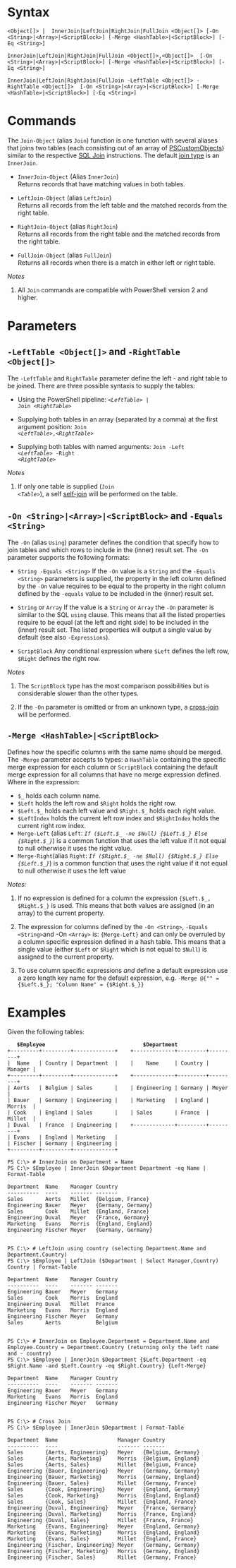 Syntax
======

`<Object[]> |  InnerJoin|LeftJoin|RightJoin|FullJoin <Object[]> [-On <String>|<Array>|<ScriptBlock>] [-Merge <HashTable>|<ScriptBlock>] [-Eq <String>]`

`InnerJoin|LeftJoin|RightJoin|FullJoin <Object[]>,<Object[]>  [-On <String>|<Array>|<ScriptBlock>] [-Merge <HashTable>|<ScriptBlock>] [-Eq <String>]`

`InnerJoin|LeftJoin|RightJoin|FullJoin -LeftTable <Object[]> -RightTable <Object[]>  [-On <String>|<Array>|<ScriptBlock>] [-Merge <HashTable>|<ScriptBlock>] [-Eq <String>]`

Commands
========

The `Join-Object` (alias `Join`) function is one function with several aliases that joins two tables (each consisting out of an array of [PSCustomObjects](https://msdn.microsoft.com/en-us/library/system.management.automation.pscustomobject(v=vs.85).aspx))  similar to the respective [SQL Join](http://www.sql-join.com/) instructions. The default [join type](http://www.sql-join.com/sql-join-types) is an `InnerJoin`.

 - `InnerJoin-Object` (Alias `InnerJoin`)  
Returns records that have matching values in both tables.

 - `LeftJoin-Object` (alias `LeftJoin`)  
Returns all records from the left table and the matched records from the right table.

 - `RightJoin-Object` (alias `RightJoin`)  
Returns all records from the right table and the matched records from the right table.

 - `FullJoin-Object` (alias `FullJoin`)  
Returns all records when there is a match in either left or right table.

*Notes*

 1. All `Join` commands are compatible with PowerShell version 2 and higher.

Parameters
==========

`-LeftTable <Object[]>` and `-RightTable <Object[]>`
----------------------------------------------------
The  `-LeftTable` and `RightTable` parameter define the left - and right table to be joined. There are three possible syntaxis to supply the tables:

 - Using the PowerShell pipeline:
 <code><i>&lt;LeftTable&gt;</i> |  Join  <i>&lt;RightTable&gt;</i></code>

 - Supplying both tables in an array (separated by a comma) at the first argument position:
 <code>Join  <i>&lt;LeftTable&gt;</i>,<i>&lt;RightTable&gt;</i></code>

 - Supplying both tables with named arguments:
 <code>Join  -Left <i>&lt;LeftTable&gt;</i> -Right <i>&lt;RightTable&gt;</i></code>

*Notes*

 1. If only one table is supplied (<code>Join  <i>&lt;Table&gt;</i></code>), a self [self-join](https://en.wikipedia.org/wiki/Join_(SQL)#Self-join) will be performed on the table.

`-On <String>|<Array>|<ScriptBlock>` and `-Equals <String>`
------------------------------------------------
The  `-On` (alias `Using`) parameter defines the condition that specify how to join tables and which rows to include in the (inner) result set. The  `-On` parameter supports the following formats:

 - `String -Equals <String>`
If the `-On` value is a `String` and the `-Equals <String>` parameters is supplied, the property in the left column defined by the `-On` value requires to be equal to the property in the right column defined by the `-equals` value to be included in the (inner) result set.

 - `String` or `Array`
If the value is a `String` or `Array` the `-On` parameter is similar to the SQL `using` clause. This means that all the listed properties require to be equal (at the left and right side) to be included in the (inner) result set. The listed properties will output a single value by default (see also `-Expressions`).

 - `ScriptBlock`
Any conditional expression where `$Left` defines the left row, `$Right` defines the right row.  

*Notes*

 1. The  `ScriptBlock` type has the most comparison possibilities but is considerable slower than the other types.

 2.  If the `-On` parameter is omitted or from an unknown type, a [cross-join](https://en.wikipedia.org/wiki/Join_(SQL)#Cross_join) will be performed.

`-Merge <HashTable>|<ScriptBlock>`
----------------------------------

Defines how the specific columns with the same name should be merged.  The `-Merge` parameter accepts to types:  a `HashTable`  containing the specific merge expression for each column or `ScriptBlock` containing the default merge expression for all columns that have no merge expression defined.  
Where in the expression:

 - `$_` holds each column name.
 - `$Left` holds the left row and `$Right` holds the right row.
 - `$Left.$_` holds each left value  and `$Right.$_` holds each right value.
 - `$LeftIndex` holds the current left row index and `$RightIndex` holds the current right row index.
 - `Merge-Left` (alias `Left`: *`If ($Left.$_ -ne $Null) {$Left.$_} Else {$Right.$_}`*) is a common function that uses the left value if it not equal to null otherwise it uses the right value.
 - `Merge-Right`(alias `Right`: *`If ($Right.$_ -ne $Null) {$Right.$_} Else {$Left.$_}`*) is a common function that uses the right value if it not equal to null otherwise it uses the left value

*Notes:*
 
 1. If no expression is defined for a column the expression `{$Left.$_, $Right.$_}` is used.
This means that both values are assigned (in an array) to the current property.

 2.  The expression for columns defined by the `-On <String>`, `-Equals <String>`and -On `<Array>` is: `{Merge-Left}`  and can only be overruled by a column specific expression defined in a hash table.
This means that a single value (either `$Left` or `$Right` which is not equal to `$Null`) is assigned to the current property.

 3.  To use column specific expressions *and* define a default expression use a zero length key name for the default expression, e.g. `-Merge @{"" = {$Left.$_}; "Column Name" = {$Right.$_}}`

Examples
========

Given the following tables:

<pre><code><b>   $Employee                               $Department</b>
+---------+---------+-------------+    +-------------+---------+---------+
|  Name   | Country | Department  |    |    Name     | Country | Manager |
+---------+---------+-------------+    +-------------+---------+---------+
| Aerts   | Belgium | Sales       |    | Engineering | Germany | Meyer   |
| Bauer   | Germany | Engineering |    | Marketing   | England | Morris  |
| Cook    | England | Sales       |    | Sales       | France  | Millet  |
| Duval   | France  | Engineering |    +-------------+---------+---------+
| Evans   | England | Marketing   |
| Fischer | Germany | Engineering |
+---------+---------+-------------+
</code></pre>

    PS C:\> # InnerJoin on Department = Name
    PS C:\> $Employee | InnerJoin $Department Department -eq Name | Format-Table
    
    Department  Name    Manager Country
    ----------  ----    ------- -------
    Sales       Aerts   Millet  {Belgium, France}
    Engineering Bauer   Meyer   {Germany, Germany}
    Sales       Cook    Millet  {England, France}
    Engineering Duval   Meyer   {France, Germany}
    Marketing   Evans   Morris  {England, England}
    Engineering Fischer Meyer   {Germany, Germany}
    
    
    PS C:\> # LeftJoin using country (selecting Department.Name and Department.Country)
    PS C:\> $Employee | LeftJoin ($Department | Select Manager,Country) Country | Format-Table
    
    Department  Name    Manager Country
    ----------  ----    ------- -------
    Engineering Bauer   Meyer   Germany
    Sales       Cook    Morris  England
    Engineering Duval   Millet  France
    Marketing   Evans   Morris  England
    Engineering Fischer Meyer   Germany
    Sales       Aerts           Belgium
    
    
    PS C:\> # InnerJoin on Employee.Department = Department.Name and Employee.Country = Department.Country (returning only the left name and - country)
    PS C:\> $Employee | InnerJoin $Department {$Left.Department -eq $Right.Name -and $Left.Country -eq $Right.Country} {Left-Merge}
    
    Department  Name    Manager Country
    ----------  ----    ------- -------
    Engineering Bauer   Meyer   Germany
    Marketing   Evans   Morris  England
    Engineering Fischer Meyer   Germany
    
    
    PS C:\> # Cross Join
    PS C:\> $Employee | InnerJoin $Department | Format-Table
    
    Department  Name                   Manager Country
    ----------  ----                   ------- -------
    Sales       {Aerts, Engineering}   Meyer   {Belgium, Germany}
    Sales       {Aerts, Marketing}     Morris  {Belgium, England}
    Sales       {Aerts, Sales}         Millet  {Belgium, France}
    Engineering {Bauer, Engineering}   Meyer   {Germany, Germany}
    Engineering {Bauer, Marketing}     Morris  {Germany, England}
    Engineering {Bauer, Sales}         Millet  {Germany, France}
    Sales       {Cook, Engineering}    Meyer   {England, Germany}
    Sales       {Cook, Marketing}      Morris  {England, England}
    Sales       {Cook, Sales}          Millet  {England, France}
    Engineering {Duval, Engineering}   Meyer   {France, Germany}
    Engineering {Duval, Marketing}     Morris  {France, England}
    Engineering {Duval, Sales}         Millet  {France, France}
    Marketing   {Evans, Engineering}   Meyer   {England, Germany}
    Marketing   {Evans, Marketing}     Morris  {England, England}
    Marketing   {Evans, Sales}         Millet  {England, France}
    Engineering {Fischer, Engineering} Meyer   {Germany, Germany}
    Engineering {Fischer, Marketing}   Morris  {Germany, England}
    Engineering {Fischer, Sales}       Millet  {Germany, France}
